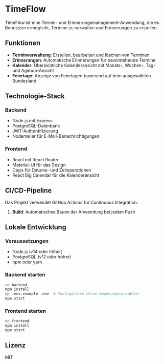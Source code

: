 # TimeFlow

TimeFlow ist eine Termin- und Erinnerungsmanagement-Anwendung, die es Benutzern ermöglicht, Termine zu verwalten und Erinnerungen zu erstellen.

## Funktionen

- **Terminverwaltung**: Erstellen, bearbeiten und löschen von Terminen
- **Erinnerungen**: Automatische Erinnerungen für bevorstehende Termine
- **Kalender**: Übersichtliche Kalenderansicht mit Monats-, Wochen-, Tag- und Agenda-Ansicht
- **Feiertage**: Anzeige von Feiertagen basierend auf dem ausgewählten Bundesland

## Technologie-Stack

### Backend
- Node.js mit Express
- PostgreSQL-Datenbank
- JWT-Authentifizierung
- Nodemailer für E-Mail-Benachrichtigungen

### Frontend
- React mit React Router
- Material-UI für das Design
- Dayjs für Datums- und Zeitoperationen
- React Big Calendar für die Kalenderansicht

## CI/CD-Pipeline

Das Projekt verwendet GitHub Actions für Continuous Integration:

1. **Build**: Automatisches Bauen der Anwendung bei jedem Push

## Lokale Entwicklung

### Voraussetzungen
- Node.js (v14 oder höher)
- PostgreSQL (v12 oder höher)
- npm oder yarn

### Backend starten
```bash
cd backend
npm install
cp .env.example .env  # Konfiguriere deine Umgebungsvariablen
npm start
```

### Frontend starten
```bash
cd frontend
npm install
npm start
```

## Lizenz

MIT

